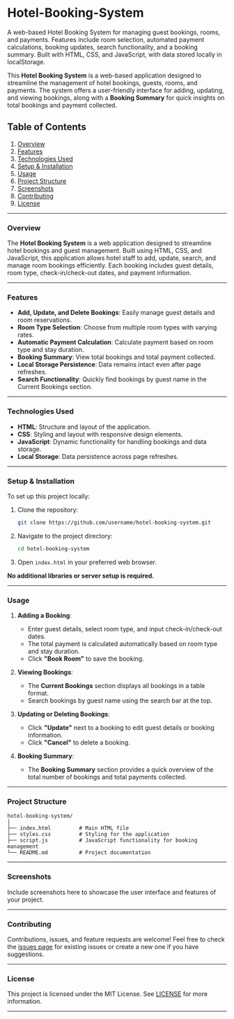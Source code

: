# Hotel-Booking-System
A web-based Hotel Booking System for managing guest bookings, rooms, and payments. Features include room selection, automated payment calculations, booking updates, search functionality, and a booking summary. Built with HTML, CSS, and JavaScript, with data stored locally in localStorage.


This **Hotel Booking System** is a web-based application designed to streamline the management of hotel bookings, guests, rooms, and payments. The system offers a user-friendly interface for adding, updating, and viewing bookings, along with a **Booking Summary** for quick insights on total bookings and payment collected.



## Table of Contents
1. [Overview](#overview)
2. [Features](#features)
3. [Technologies Used](#technologies-used)
4. [Setup & Installation](#setup--installation)
5. [Usage](#usage)
6. [Project Structure](#project-structure)
7. [Screenshots](#screenshots)
8. [Contributing](#contributing)
9. [License](#license)

---

### Overview
The **Hotel Booking System** is a web application designed to streamline hotel bookings and guest management. Built using HTML, CSS, and JavaScript, this application allows hotel staff to add, update, search, and manage room bookings efficiently. Each booking includes guest details, room type, check-in/check-out dates, and payment information.

---

### Features
- **Add, Update, and Delete Bookings**: Easily manage guest details and room reservations.
- **Room Type Selection**: Choose from multiple room types with varying rates.
- **Automatic Payment Calculation**: Calculate payment based on room type and stay duration.
- **Booking Summary**: View total bookings and total payment collected.
- **Local Storage Persistence**: Data remains intact even after page refreshes.
- **Search Functionality**: Quickly find bookings by guest name in the Current Bookings section.
  
---

### Technologies Used
- **HTML**: Structure and layout of the application.
- **CSS**: Styling and layout with responsive design elements.
- **JavaScript**: Dynamic functionality for handling bookings and data storage.
- **Local Storage**: Data persistence across page refreshes.

---

### Setup & Installation
To set up this project locally:
1. Clone the repository:
   ```bash
   git clone https://github.com/username/hotel-booking-system.git
   ```
2. Navigate to the project directory:
   ```bash
   cd hotel-booking-system
   ```
3. Open `index.html` in your preferred web browser.

**No additional libraries or server setup is required.**

---

### Usage
1. **Adding a Booking**:
   - Enter guest details, select room type, and input check-in/check-out dates.
   - The total payment is calculated automatically based on room type and stay duration.
   - Click **"Book Room"** to save the booking.

2. **Viewing Bookings**:
   - The **Current Bookings** section displays all bookings in a table format.
   - Search bookings by guest name using the search bar at the top.

3. **Updating or Deleting Bookings**:
   - Click **"Update"** next to a booking to edit guest details or booking information.
   - Click **"Cancel"** to delete a booking.

4. **Booking Summary**:
   - The **Booking Summary** section provides a quick overview of the total number of bookings and total payments collected.

---

### Project Structure
```
hotel-booking-system/
│
├── index.html         # Main HTML file
├── styles.css         # Styling for the application
├── script.js          # JavaScript functionality for booking management
└── README.md          # Project documentation
```

---

### Screenshots
Include screenshots here to showcase the user interface and features of your project.

---

### Contributing
Contributions, issues, and feature requests are welcome! Feel free to check the [issues page](https://github.com/username/hotel-booking-system/issues) for existing issues or create a new one if you have suggestions.

---

### License
This project is licensed under the MIT License. See [LICENSE](LICENSE) for more information.

---


